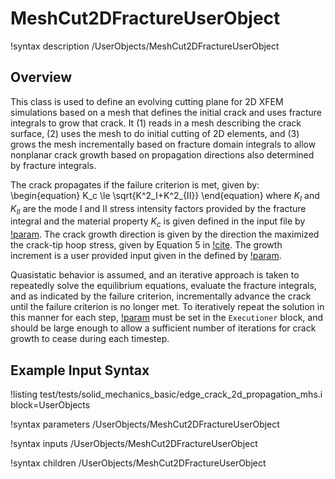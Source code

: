 # MeshCut2DFractureUserObject

!syntax description /UserObjects/MeshCut2DFractureUserObject

## Overview

This class is used to define an evolving cutting plane for 2D XFEM simulations based on a mesh that defines the initial crack and uses fracture integrals to grow that crack. It (1) reads in a mesh describing the crack surface, (2) uses the mesh to do initial cutting of 2D elements, and (3) grows the mesh incrementally based on fracture domain integrals to allow nonplanar crack growth based on propagation directions also determined by fracture integrals.

The crack propagates if the failure criterion is met, given by:
\begin{equation}
K_c \le \sqrt{K^2_I+K^2_{II}}
\end{equation}
where $K_I$ and $K_{II}$ are the mode I and II stress intensity factors provided by the fracture integral and the material property $K_c$ is given defined in the input file by [!param](/UserObjects/MeshCut2DFractureUserObject/k_critical).  The crack growth direction is given by the direction the maximized the crack-tip hoop stress, given by Equation 5 in [!cite](jiang2020).  The growth increment is a user provided input given in the defined by [!param](/UserObjects/MeshCut2DFractureUserObject/growth_increment).

Quasistatic behavior is assumed, and an iterative approach is taken to repeatedly solve the equilibrium equations, evaluate the fracture integrals, and as indicated by the failure criterion, incrementally advance the crack until the failure criterion is no longer met. To iteratively repeat the solution in this manner for each step, [!param](/Executioner/Steady/max_xfem_update) must be set in the `Executioner` block, and should be large enough to allow a sufficient number of iterations for crack growth to cease during each timestep.

## Example Input Syntax

!listing test/tests/solid_mechanics_basic/edge_crack_2d_propagation_mhs.i block=UserObjects

!syntax parameters /UserObjects/MeshCut2DFractureUserObject

!syntax inputs /UserObjects/MeshCut2DFractureUserObject

!syntax children /UserObjects/MeshCut2DFractureUserObject
